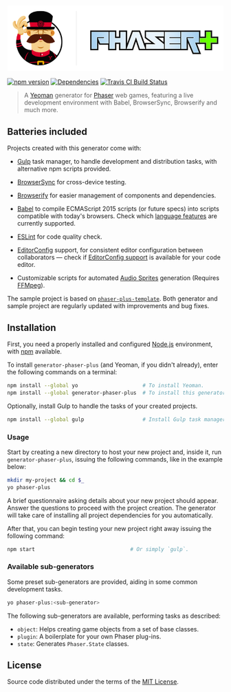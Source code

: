 [![generator-phaser-plus](logo.png)][gpp_]

[![npm version][fury]][gpp_]
[![Dependencies][ddmb]][ddm_]
[![Travis CI Build Status][tcib]][tci_]

>   A [Yeoman][yo__] generator for [Phaser][phsr] web games, featuring a live
>   development environment with Babel, BrowserSync, Browserify and much more.


Batteries included
------------------

Projects created with this generator come with:

*   [Gulp][gulp] task manager, to handle development and distribution tasks,
    with alternative npm scripts provided.

*   [BrowserSync][bsnc] for cross-device testing.

*   [Browserify][brsy] for easier management of components and dependencies.

*   [Babel][babl] to compile ECMAScript 2015 scripts (or future specs) into
    scripts compatible with today's browsers. Check which [language
    features][feat] are currently supported.

*   [ESLint][eslt] for code quality check.

*   [EditorConfig][edcf] support, for consistent editor configuration between
    collaborators — check if [EditorConfig support][ecpl] is available for your
    code editor.

*   Customizable scripts for automated [Audio Sprites][ausp] generation
    (Requires [FFMpeg][ffmp]).

The sample project is based on [`phaser-plus-template`][ppt_]. Both generator
and sample project are regularly updated with improvements and bug fixes.


Installation
------------

First, you need a properly installed and configured [Node.js][node]
environment, with [npm][npm_] available.

To install `generator-phaser-plus` (and Yeoman, if you didn't already), enter
the following commands on a terminal:

```sh
npm install --global yo                     # To install Yeoman.
npm install --global generator-phaser-plus  # To install this generator.
```

Optionally, install Gulp to handle the tasks of your created projects.

```sh
npm install --global gulp                   # Install Gulp task manager.
```


### Usage

Start by creating a new directory to host your new project and, inside it, run
`generator-phaser-plus`, issuing the following commands, like in the example
below:

```sh
mkdir my-project && cd $_
yo phaser-plus
```

A brief questionnaire asking details about your new project should appear.
Answer the questions to proceed with the project creation. The generator will
take care of installing all project dependencies for you automatically.

After that, you can begin testing your new project right away issuing the
following command:

```sh
npm start                               # Or simply `gulp`.
```


### Available sub-generators

Some preset sub-generators are provided, aiding in some common development
tasks.

```sh
yo phaser-plus:<sub-generator>
```

The following sub-generators are available, performing tasks as described:

*   `object`: Helps creating game objects from a set of base classes.
*   `plugin`: A boilerplate for your own Phaser plug-ins.
*   `state`: Generates `Phaser.State` classes.


License
-------

Source code distributed under the terms of the [MIT License](LICENSE).


<!-- Links -->

[phsr]: http://phaser.io/
[yo__]: http://yeoman.io/
[eslt]: http://eslint.org/
[gulp]: http://gulpjs.com/
[babl]: https://babeljs.io/
[node]: https://nodejs.org/
[brsy]: http://browserify.org/
[npm_]: https://www.npmjs.com/
[ffmp]: https://www.ffmpeg.org/
[edcf]: http://editorconfig.org/
[bsnc]: http://www.browsersync.io/
[ecpl]: http://editorconfig.org/#download
[feat]: http://babeljs.io/docs/learn-es2015/
[ausp]: https://github.com/tonistiigi/audiosprite
[ppt_]: https://github.com/rblopes/phaser-plus-template
[ddm_]: https://david-dm.org/rblopes/generator-phaser-plus
[fury]: https://badge.fury.io/js/generator-phaser-plus.svg
[gpp_]: https://www.npmjs.com/package/generator-phaser-plus
[tci_]: https://travis-ci.org/rblopes/generator-phaser-plus
[ddmb]: https://david-dm.org/rblopes/generator-phaser-plus.svg
[tcib]: https://travis-ci.org/rblopes/generator-phaser-plus.svg
